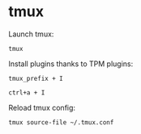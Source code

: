 tmux
====

Launch tmux:

`tmux`

Install plugins thanks to TPM plugins:

`tmux_prefix + I`

`ctrl+a + I`

Reload tmux config:

`tmux source-file ~/.tmux.conf`